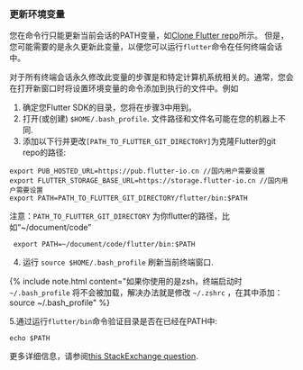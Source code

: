 ### 更新环境变量


您在命令行只能更新当前会话的PATH变量，如[Clone Flutter repo](./#clone-the-repo)所示。
但是，您可能需要的是永久更新此变量，以便您可以运行`flutter`命令在任何终端会话中。

对于所有终端会话永久修改此变量的步骤是和特定计算机系统相关的。通常，您会在打开新窗口时将设置环境变量的命令添加到执行的文件中。例如

1. 确定您Flutter SDK的目录，您将在步骤3中用到。
2. 打开(或创建) `$HOME/.bash_profile`. 文件路径和文件名可能在您的机器上不同.
3. 添加以下行并更改`[PATH_TO_FLUTTER_GIT_DIRECTORY]`为克隆Flutter的git repo的路径:


```commandline
export PUB_HOSTED_URL=https://pub.flutter-io.cn //国内用户需要设置
export FLUTTER_STORAGE_BASE_URL=https://storage.flutter-io.cn //国内用户需要设置
export PATH=PATH_TO_FLUTTER_GIT_DIRECTORY/flutter/bin:$PATH
```

注意：`PATH_TO_FLUTTER_GIT_DIRECTORY` 为你flutter的路径，比如“~/document/code”

```commandline
 export PATH=~/document/code/flutter/bin:$PATH
```

4. 运行 `source $HOME/.bash_profile` 刷新当前终端窗口.

{% include note.html content="如果你使用的是zsh，终端启动时
`~/.bash_profile` 将不会被加载，解决办法就是修改 `~/.zshrc` ，在其中添加：source ~/.bash_profile"
 %}

5.通过运行`flutter/bin`命令验证目录是否在已经在PATH中:

``` commandline
echo $PATH
```

更多详细信息，请参阅[this StackExchange question](https://unix.stackexchange.com/questions/26047/how-to-correctly-add-a-path-to-path).
